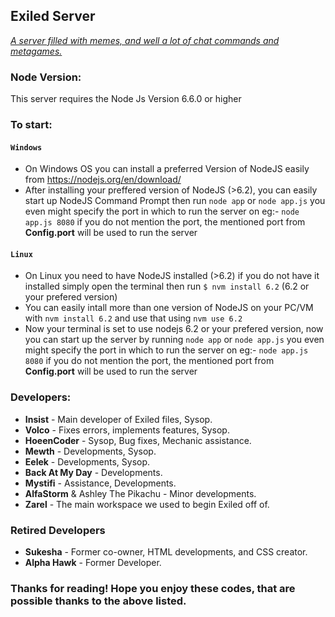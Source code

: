 ## Exiled Server
<a href="http://exiled.psim.us" target="_blank">_A server filled with memes, and well a lot of chat commands and metagames._</a>
### Node Version:
This server requires the Node Js Version 6.6.0 or higher<br>
### To start:
#### `Windows`
* On Windows OS you can install a preferred Version of NodeJS easily from https://nodejs.org/en/download/
* After installing your preffered version of NodeJS (>6.2), you can easily start up NodeJS Command Prompt then run
``node app`` or ``node app.js`` you even might specify the port in which to run the server on eg:- ``node app.js 8080`` if you do not mention the port, the mentioned port from **Config.port** will be used to run the server
#### `Linux`
* On Linux you need to have NodeJS installed (>6.2) if you do not have it installed simply open the terminal then run
``$ nvm install 6.2`` (6.2 or your prefered version)
* You can easily intall more than one version of NodeJS on your PC/VM with ``nvm install 6.2`` and use that using ``nvm use 6.2``
* Now your terminal is set to use nodejs 6.2 or your prefered version, now you can start up the server by running
``node app`` or ``node app.js`` you even might specify the port in which to run the server on eg:- ``node app.js 8080`` if you do not mention the port, the mentioned port from **Config.port** will be used to run the server
### Developers:
* **Insist** - Main developer of Exiled files, Sysop.
* **Volco** - Fixes errors, implements features, Sysop.
* **HoeenCoder** - Sysop, Bug fixes, Mechanic assistance.
* **Mewth** - Developments, Sysop.
* **Eelek** - Developments, Sysop.
* **Back At My Day** - Developments.
* **Mystifi** - Assistance, Developments.
* **AlfaStorm** & Ashley The Pikachu - Minor developments.
* **Zarel** - The main workspace we used to begin Exiled off of.
### Retired Developers
* **Sukesha** - Former co-owner, HTML developments, and CSS creator.
* **Alpha Hawk** - Former Developer.
### Thanks for reading!  Hope you enjoy these codes, that are possible thanks to the above listed.
